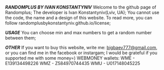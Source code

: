   ***RANDOMPLUS BY IVAN KONSTANTYNIV***
Welcome to the github page of Randomplus;
The developer is Ivan Konstantyniv(Lviv, UA);
You cannot use the code, the name and a design of this website. To read more, you can follow randomplusbykonstantyniv.github.io/license;


  ***USAGE***
You can choose min and max numbers to get a random number between them;

  ***OTHER***
If you want to buy this website, write me: bigbaev777@gmail.com, or you can find me in the facebook or instargam;
I would be grateful if you supported me with some money=)
WEBMONEY wallets:
WME - E139134498226
WMZ - Z584970744435
WMU - U017148045225
